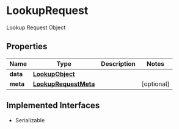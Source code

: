 

# LookupRequest

Lookup Request Object

## Properties

Name | Type | Description | Notes
------------ | ------------- | ------------- | -------------
**data** | [**LookupObject**](LookupObject.md) |  | 
**meta** | [**LookupRequestMeta**](LookupRequestMeta.md) |  |  [optional]


## Implemented Interfaces

* Serializable


